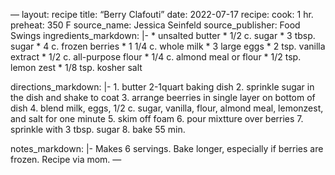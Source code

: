 —
layout: recipe
title: “Berry Clafouti”
date: 2022-07-17
recipe:
  cook: 1 hr.
  preheat: 350 F
  source_name: Jessica Seinfeld
  source_publisher: Food Swings  ingredients_markdown: |-
    * unsalted butter
    * 1/2 c. sugar
    * 3 tbsp. sugar
    * 4 c. frozen berries
    * 1 1/4 c. whole milk
    * 3 large eggs
    * 2 tsp. vanilla extract
    * 1/2 c. all-purpose flour
    * 1/4 c. almond meal or flour
    * 1/2 tsp. lemon zest
    * 1/8 tsp. kosher salt

  directions_markdown: |-
    1. butter 2-1quart baking dish
    2. sprinkle sugar in the dish and shake to coat
    3. arrange beerries in single layer on bottom of dish
    4. blend milk, eggs, 1/2 c. sugar, vanilla, flour, almond meal, lemonzest, and salt for one minute
    5. skim off foam
    6. pour mixtture over berries
    7. sprinkle with 3 tbsp. sugar
    8. bake 55 min.
      
  notes_markdown: |-
    Makes 6 servings.
    Bake longer, especially if berries are frozen.
    Recipe via mom.
—
